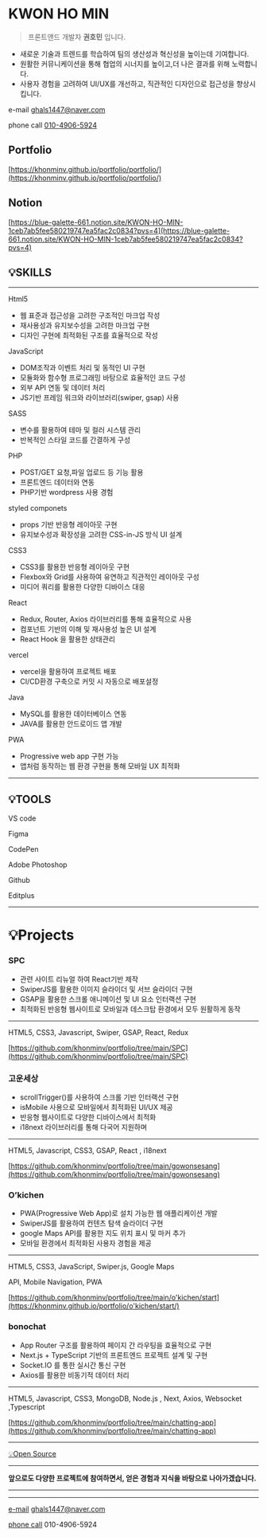 # KWON HO MIN

> 프론트앤드 개발자  **권호민** 입니다.
> 

- 새로운 기술과 트렌드를 학습하여 팀의 생산성과 혁신성을 높이는데 기여합니다.
- 원활한 커뮤니케이션을 통해 협업의 시너지를 높이고,더 나은 결과를 위해 노력합니다.
- 사용자 경험을 고려하여 UI/UX를 개선하고, 직관적인 디자인으로 접근성을 향상시킵니다.

e-mail  [ghals1447@naver.com](mailto:ghals1447@naver.com)

phone call  [010-4906-5924](010-4906-5924)

## Portfolio

[https://khonminv.github.io/portfolio/portfolio/](https://khonminv.github.io/portfolio/portfolio/)

## Notion

[https://blue-galette-661.notion.site/KWON-HO-MIN-1ceb7ab5fee580219747ea5fac2c0834?pvs=4](https://blue-galette-661.notion.site/KWON-HO-MIN-1ceb7ab5fee580219747ea5fac2c0834?pvs=4)

## 💡SKILLS

---

<aside>
Html5

- 웹 표준과 접근성을 고려한 구조적인 마크업 작성
- 재사용성과 유지보수성을 고려한 마크업 구현
- 디자인 구현에 최적화된 구조를 효율적으로 작성
</aside>

<aside>
JavaScript

- DOM조작과 이벤트 처리 및 동적인 UI 구현
- 모듈화와 함수형 프로그래밍 바탕으로 효율적인 코드 구성
- 외부 API 연동 및 데이터 처리
- JS기반 프레임 워크와 라이브러리(swiper, gsap) 사용
</aside>

<aside>
SASS

- 변수를 활용하여 테마 및 컬러 시스템 관리
- 반복적인 스타일 코드를 간결하게 구성
</aside>

<aside>
PHP

- POST/GET 요청,파일 업로드 등 기능 활용
- 프론트엔드 데이터와 연동
- PHP기반 wordpress 사용 경험
</aside>

<aside>
styled componets

- props 기반 반응형 레이아웃 구현
- 유지보수성과 확장성을 고려한 CSS-in-JS 방식 UI 설계
</aside>

<aside>
CSS3

- CSS3를 활용한 반응형 레이아웃 구현
- Flexbox와 Grid를 사용하여 유연하고 직관적인 레이아웃 구성
- 미디어 쿼리를 활용한 다양한 디바이스 대응
</aside>

<aside>
React

- Redux, Router, Axios 라이브러리를 통해 효율적으로 사용
- 컴포넌트 기반의 이해 및 재사용성 높은 UI 설계
- React Hook 을 활용한 상태관리
</aside>

<aside>
 vercel

- vercel을 활용하여 프로젝트 배포
- CI/CD환경 구축으로 커밋 시 자동으로 배포설정
</aside>

<aside>
 Java

- MySQL를 활용한 데이터베이스 연동
- JAVA를 활용한 안드로이드 앱 개발
</aside>

<aside>
 PWA

- Progressive web app 구현 가능
- 앱처럼 동작하는 웹 환경 구현을 통해 모바일 UX 최적화
</aside>

---

## 💡TOOLS



 VS code


Figma


CodePen

Adobe Photoshop



Github

Editplus



---

# 💡Projects

### SPC

- 관련 사이트 리뉴얼 하여 React기반 제작
- SwiperJS를 활용한 이미지 슬라이더 및 서브 슬라이더 구현
- GSAP을 활용한 스크롤 애니메이션 및 UI 요소 인터랙션 구현
- 최적화된 반응형 웹사이트로 모바일과 데스크탑 환경에서 모두 원활하게 동작

---

HTML5, CSS3, Javascript, Swiper, GSAP, React, Redux

[https://github.com/khonminv/portfolio/tree/main/SPC](https://github.com/khonminv/portfolio/tree/main/SPC)

### 고운세상

- scrollTrigger()를 사용하여 스크롤 기반 인터랙션 구현
- isMobile 사용으로 모바일에서 최적화된 UI/UX 제공
- 반응형 웹사이트로 다양한 디바이스에서 최적화
- i18next 라이브러리를 통해 다국어 지원하며

---

HTML5, Javascript, CSS3, GSAP, React , i18next

[https://github.com/khonminv/portfolio/tree/main/gowonsesang](https://github.com/khonminv/portfolio/tree/main/gowonsesang)

### O’kichen

- PWA(Progressive Web App)로 설치 가능한 웹 애플리케이션 개발
- SwiperJS를 활용하여 컨텐츠 탐색 슬라이더 구현
- google Maps API를 활용한 지도 위치 표시 및 마커 추가
- 모바일 환경에서 최적화된 사용자 경험을 제공

---

HTML5, CSS3, JavaScript, Swiper.js, Google Maps 

API, Mobile Navigation, PWA

[https://github.com/khonminv/portfolio/tree/main/o'kichen/start](https://khonminv.github.io/portfolio/o'kichen/start/)

### bonochat

- App Router 구조를 활용하여 페이지 간 라우팅을 효율적으로 구현
- Next.js + TypeScript 기반의 프론트엔드 프로젝트 설계 및 구현
- Socket.IO 를 통한 실시간 통신 구현
- Axios를 활용한 비동기적 데이터 처리

---

HTML5, Javascript, CSS3, MongoDB, Node.js , Next, Axios, Websocket ,Typescript

[https://github.com/khonminv/portfolio/tree/main/chatting-app](https://github.com/khonminv/portfolio/tree/main/chatting-app)

---

[💡Open Source](%F0%9F%92%A1Open%20Source%201ceb7ab5fee581bebb5bddbb1f9a6c0f.csv)

---

**앞으로도 다양한 프로젝트에 참여하면서, 얻은 경험과 지식을 바탕으로 나아가겠습니다.**

---

---

[e-mail](mailto:oki6479@naver.com)  ghals1447@naver.com

[phone call](01040866479)  010-4906-5924

